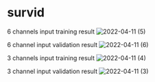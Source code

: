 # survid
6 channels input training result
![2022-04-11 (5)](https://user-images.githubusercontent.com/38833796/162738864-3a1b50c1-571a-4929-8d2d-5f58e8eca8a9.png)

6 channel input validation result
![2022-04-11 (6)](https://user-images.githubusercontent.com/38833796/162739160-98af2b7d-77b0-43ea-a5fc-5c5273375627.png)




3 channels input training result
![2022-04-11 (4)](https://user-images.githubusercontent.com/38833796/162739597-933afafa-0aa2-4f53-ac11-24e30b16ab28.png)

3 channel input validation result
![2022-04-11 (3)](https://user-images.githubusercontent.com/38833796/162739634-5e2035c3-5010-423b-b4f0-18d1110e0653.png)



